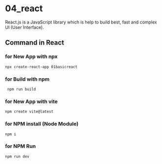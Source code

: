 # 04_react
React.js is a JavaScript library which is help to build best, fast and complex UI (User Interface).

## Command in React 

### for New App with npx
```terminal
npx create-react-app 01basicreact
```

### for Build with npm
```terminal
 npm run build
```

### for New App with vite
```terminal
npm create vite@latest
```

### for NPM install (Node Module)
```terminal
npm i
```

### for NPM Run
```terminal
npm run dev
```
